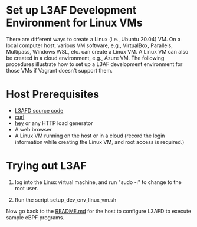 # Set up L3AF Development Environment for Linux VMs

There are different ways to create a Linux (i.e., Ubuntu 20.04) VM.  On a local computer host, various VM software, e.g., VirtualBox, Parallels, Multipass, Windows WSL, etc. can create a Linux VM.  A Linux VM can also be created in a cloud environment, e.g., Azure VM.  The following procedures illustrate how to set up a L3AF development environment for those VMs if Vagrant doesn't support them.

# Host Prerequisites

* [L3AFD source code](https://github.com/l3af-project/l3afd)
* [curl](https://curl.se/)
* [hey](https://github.com/rakyll/hey) or any HTTP load generator
* A web browser
* A Linux VM running on the host or in a cloud (record the login information while creating the Linux VM, and root access is required.)

# Trying out L3AF

1. log into the Linux virtual machine, and run "sudo -i" to change to the root user.

2. Run the script setup_dev_env_linux_vm.sh

Now go back to the [README.md](README.md) for the host to configure L3AFD to execute sample eBPF programs. 